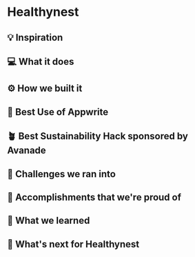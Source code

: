 # Healthynest

## 💡 Inspiration

## 💻 What it does

## ⚙️ How we built it

## 📂 Best Use of Appwrite

## 🪴 Best Sustainability Hack sponsored by Avanade

## 🧠 Challenges we ran into

## 🏅 Accomplishments that we're proud of

## 📖 What we learned

## 🚀 What's next for Healthynest
